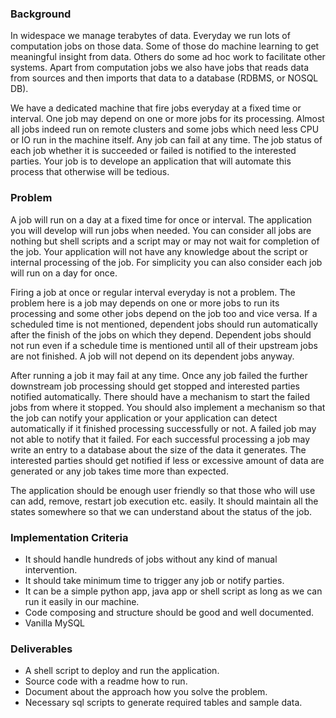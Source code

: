 ### Background
In widespace we manage terabytes of data. Everyday we run lots of computation jobs on those data. Some of those do machine learning to get meaningful insight from data. Others do some ad hoc work to facilitate other systems. Apart from computation jobs we also have jobs that reads data from sources and then imports that data to a database (RDBMS, or NOSQL DB). 

We have a dedicated machine that fire jobs everyday at a fixed time or interval. One job may depend on one or more jobs for its processing. Almost all jobs indeed run on remote clusters and some jobs which need less CPU or IO run in the machine itself. Any job can fail at any time. The job status of each job whether it is succeeded or failed is notified to the interested parties. Your job is to develope an application that will automate this process that otherwise will be tedious. 


### Problem
A job will run on a day at a fixed time for once or interval. The application you will develop will run jobs when needed. You can consider all jobs are nothing but shell scripts and a script may or may not wait for completion of the job. Your application will not have any knowledge about the script or internal processing of the job. For simplicity you can also consider each job will run on a day for once.

Firing a job at once or regular interval everyday is not a problem. The problem here is a job may depends on one or more jobs to run its processing and some other jobs depend on the job too and vice versa. If a scheduled time is not mentioned, dependent jobs should run automatically after the finish of the jobs on which they depend. Dependent jobs should not run even if a schedule time is mentioned until all of their upstream jobs are not finished. A job will not depend on its dependent jobs anyway.

After running a job it may fail at any time. Once any job failed the further downstream job processing should get stopped and interested parties notified automatically. There should have a mechanism to start the failed jobs from where it stopped. You should also implement a mechanism so that the job can notify your application or your application can detect automatically if it finished processing successfully or not. A failed job may not able to notify that it failed. For each successful processing a job may write an entry to a database about the size of the data it generates. The interested parties should get notified if less or excessive amount of data are generated or any job takes time more than expected.

The application should be enough user friendly so that those who will use can add, remove, restart job execution etc. easily. It should maintain all the states somewhere so that we can understand about the status of the job.

### Implementation Criteria
* It should handle hundreds of jobs without any kind of manual intervention.
* It should take minimum time to trigger any job or notify parties.
* It can be a simple python app, java app or shell script as long as we can run it easily in our machine.
* Code composing and structure should be good and well documented.
* Vanilla MySQL


### Deliverables
* A shell script to deploy and run the application.
* Source code with a readme how to run.
* Document about the approach how you solve the problem.
* Necessary sql scripts to generate required tables and sample data.

